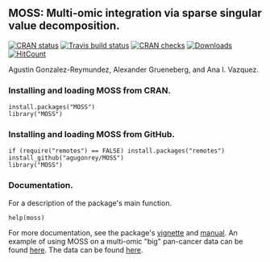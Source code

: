 ## MOSS: Multi-omic integration via sparse singular value decomposition.

[![CRAN status](https://www.r-pkg.org/badges/version/MOSS?color=green)](https://CRAN.R-project.org/package=MOSS) [![Travis build status](https://travis-ci.com/agugonrey/MOSS.svg?branch=master)](https://travis-ci.com/agugonrey/MOSS) [![CRAN checks](https://cranchecks.info/badges/worst/MOSS)](https://cran.r-project.org/web/checks/check_results_MOSS.html) [![Downloads](http://cranlogs.r-pkg.org/badges/MOSS?color=blue)](http://www.r-pkg.org/pkg/MOSS) [![HitCount](http://hits.dwyl.com/agugonrey/MOSS.svg)](http://hits.dwyl.com/agugonrey/MOSS)

Agustin Gonzalez-Reymundez, Alexander Grueneberg, and Ana I. Vazquez.

### Installing and loading MOSS from CRAN.

```
install.packages("MOSS")
library("MOSS")
```
### Installing and loading MOSS from GitHub.

```
if (require("remotes") == FALSE) install.packages("remotes")
install_github("agugonrey/MOSS")
library("MOSS")
```

### Documentation.

  For a description of the package's main function. 

```
help(moss)
```

  For more documentation, see the package's [vignette](https://github.com/agugonrey/MOSS/blob/master/inst/MOSS_working_example.pdf) and [manual](https://cran.r-project.org/web/packages/MOSS/MOSS.pdf). An example of using MOSS on a multi-omic "big" pan-cancer data can be found [here](https://github.com/agugonrey/MOSS/blob/master/inst/MOSS_pancancer_example.pdf). The data can be found [here](https://data.mendeley.com/datasets/r8p67nfjc8/1).
